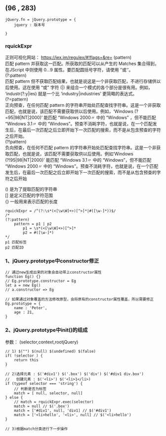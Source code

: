 ## (96 , 283)
```
jQuery.fn = jQuery.prototype = {
    jquery : 版本号

}
```

### rquickExpr
正则可视化网站： https://jex.im/regulex/#!flags=&re=
(pattern)  
 匹配 pattern 并获取这一匹配。所获取的匹配可以从产生的 Matches 集合得到，在JScript 中则使用 $0…$9 属性。要匹配圆括号字符，请使用 ‘′或‘’。   
(?:pattern)  
 匹配 pattern 但不获取匹配结果，也就是说这是一个非获取匹配，不进行存储供以后使用。这在使用 “或” 字符 (|) 来组合一个模式的各个部分是很有用。例如， ‘industr(?:y|ies) 就是一个比 ‘industry|industries’ 更简略的表达式。   
(?=pattern)  
 正向预查，在任何匹配 pattern 的字符串开始处匹配查找字符串。这是一个非获取匹配，也就是说，该匹配不需要获取供以后使用。例如，‘Windows (?=95|98|NT|2000)’ 能匹配 “Windows 2000〃 中的 “Windows” ，但不能匹配 “Windows 3.1〃 中的 “Windows”。预查不消耗字符，也就是说，在一个匹配发生后，在最后一次匹配之后立即开始下一次匹配的搜索，而不是从包含预查的字符之后开始。  
(?!pattern)  
 负向预查，在任何不匹配 pattern 的字符串开始处匹配查找字符串。这是一个非获取匹配，也就是说，该匹配不需要获取供以后使用。例如‘Windows (?!95|98|NT|2000)’ 能匹配 “Windows 3.1〃 中的 “Windows”，但不能匹配 “Windows 2000〃 中的 “Windows”。预查不消耗字符，也就是说，在一个匹配发生后，在最后一次匹配之后立即开始下一次匹配的搜索，而不是从包含预查的字符之后开始   

()
 是为了提取匹配的字符串  
[]
 是定义匹配的字符范围  
{}
 一般用来表示匹配的长度  
```
rquickExpr = /^(?:\s*(<[\w\W]+>)[^>]*|#([\w-]*))$/
/*
(?:pattern)
    pattern = p1 | p2
        p1 = \s*(<[\w\W]+>)[^>]*
        p2 = #([\w-]*)
*/
p1 匹配标签
p2 匹配ID

```

### 1、jQuery.prototype中constructor修正
```
// 通过new生成出来的对象会自动带上constructor属性
function Eg() {}
// Eg.prototype.constructor = Eg
let a = new Eg()
// a.constructor => Eg

// 如果通过对象覆盖的方法修改原型，会将原有的constructor属性覆盖，所以需要修正
Eg.prototype = {
    name : 'Peter',
    age : 21,
}
```

### 2、jQuery.prototype中init()的组成
参数： (selector,context,rootjQuery)
```
// 1) $("") $(null) $(undefined) $(false)
if( !selector ) {
    return this
}

// 2)选择元素 : $('#div1') $('.box') $('div') $('#div1 div.box')
//   创建元素 : $('<li>') $('<li>1</li>)
if (typeof selector === 'string') {
    // 判断是否为标签
    match = [ null, selector, null]
} else {
    // match = rquickExpr.exec(selector)
    match = null // $('.box')
    match = ['#div1', null, 'div1] // $('#div1')
    match = ['<li>hello', '<li>', null] // $('<li>hello')
}

// 3)根据match分类进行下一步操作

```